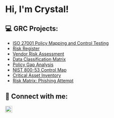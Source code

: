 <h1>Hi, I'm Crystal! </h1>

<h2>💻 GRC Projects:</h2>

  - [ISO 27001 Policy Mapping and Control Testing](https://github.com/cdburt0n/ISO-27001-Policy-Mapping-Control-Testing)
  - [Risk Register](https://github.com/cdburt0n/RiskRegisterLab)
  - [Vendor Risk Assessment](https://github.com/cdburt0n)
  - [Data Classification Matrix](https://github.com/cdburt0n)
  - [Policy Gap Analysis](https://github.com/cdburt0n)
  - [NIST 800-53 Control Map](https://github.com/cdburt0n)
  - [Critical Asset Inventory](https://github.com/cdburt0n)
  - [Risk Matrix: Phishing Attempt](https://github.com/cdburt0n)
  

<h2> 🤳 Connect with me:</h2>


[<img align="left" alt="JoshMadakor | LinkedIn" width="22px" src="https://cdn.jsdelivr.net/npm/simple-icons@v3/icons/linkedin.svg" />][linkedin]


[linkedin]: https://linkedin.com/in/crystalburt0n

<!--
**cdburt0n/cdburt0n** is a ✨ _special_ ✨ repository because its `README.md` (this file) appears on your GitHub profile.

Here are some ideas to get you started:

- 🔭 I’m currently working on ...
- 🌱 I’m currently learning ...
- 👯 I’m looking to collaborate on ...
- 🤔 I’m looking for help with ...
- 💬 Ask me about ...
- 📫 How to reach me: ...
- 😄 Pronouns: ...
- ⚡ Fun fact: ...
-->
